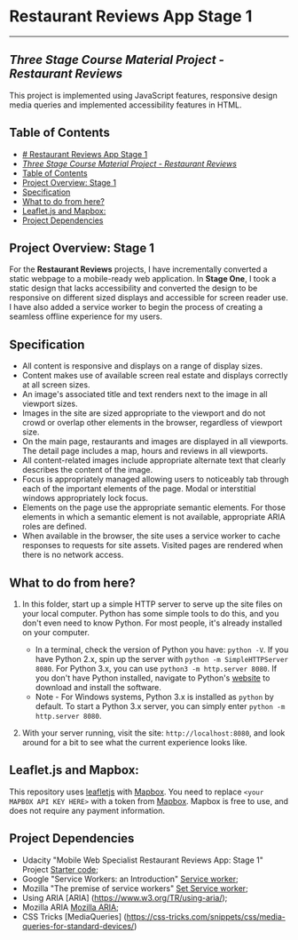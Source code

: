# Restaurant Reviews App Stage 1
---
## _Three Stage Course Material Project - Restaurant Reviews_
This project is implemented using JavaScript features, responsive design media queries and implemented accessibility features in HTML.

## Table of Contents

- [# Restaurant Reviews App Stage 1](#restaurant-reviews-app-stage-1)
- [_Three Stage Course Material Project - Restaurant Reviews_](#three-stage-course-material-project---restaurant-reviews)
- [Table of Contents](#table-of-contents)
- [Project Overview: Stage 1](#project-overview-stage-1)
- [Specification](#specification)
- [What to do from here?](#what-to-do-from-here)
- [Leaflet.js and Mapbox:](#leafletjs-and-mapbox)
- [Project Dependencies](#project-dependencies)

## Project Overview: Stage 1

For the **Restaurant Reviews** projects, I have incrementally converted a static webpage to a mobile-ready web application. In **Stage One**, I took a static design that lacks accessibility and converted the design to be responsive on different sized displays and accessible for screen reader use. I have also added a service worker to begin the process of creating a seamless offline experience for my users.

## Specification

- All content is responsive and displays on a range of display sizes. 
- Content makes use of available screen real estate and displays correctly at all screen sizes.
- An image's associated title and text renders next to the image in all viewport sizes.
- Images in the site are sized appropriate to the viewport and do not crowd or overlap other elements in the browser, regardless of viewport size.
- On the main page, restaurants and images are displayed in all viewports. The detail page includes a map, hours and reviews in all viewports.
- All content-related images include appropriate alternate text that clearly describes the content of the image.
- Focus is appropriately managed allowing users to noticeably tab through each of the important elements of the page. Modal or interstitial windows appropriately lock focus.
- Elements on the page use the appropriate semantic elements. For those elements in which a semantic element is not available, appropriate ARIA roles are defined.
- When available in the browser, the site uses a service worker to cache responses to requests for site assets. Visited pages are rendered when there is no network access.

## What to do from here?

1. In this folder, start up a simple HTTP server to serve up the site files on your local computer. Python has some simple tools to do this, and you don't even need to know Python. For most people, it's already installed on your computer.

    * In a terminal, check the version of Python you have: `python -V`. If you have Python 2.x, spin up the server with `python -m SimpleHTTPServer 8080`. For Python 3.x, you can use `python3 -m http.server 8080`. If you don't have Python installed, navigate to Python's [website](https://www.python.org/) to download and install the software.
   * Note -  For Windows systems, Python 3.x is installed as `python` by default. To start a Python 3.x server, you can simply enter `python -m http.server 8080`.
2. With your server running, visit the site: `http://localhost:8080`, and look around for a bit to see what the current experience looks like.

## Leaflet.js and Mapbox:

This repository uses [leafletjs](https://leafletjs.com/) with [Mapbox](https://www.mapbox.com/). You need to replace `<your MAPBOX API KEY HERE>` with a token from [Mapbox](https://www.mapbox.com/). Mapbox is free to use, and does not require any payment information.

## Project Dependencies
- Udacity "Mobile Web Specialist Restaurant Reviews App: Stage 1" Project [Starter code](https://github.com/udacity/mws-restaurant-stage-1);
- Google "Service Workers: an Introduction" [Service worker](https://developers.google.com/web/fundamentals/primers/service-workers/);
- Mozilla "The premise of service workers" [Set Service worker](https://developer.mozilla.org/en-US/docs/Web/API/Service_Worker_API/Using_Service_Workers);
- Using ARIA [ARIA] (https://www.w3.org/TR/using-aria/);
- Mozilla ARIA [Mozilla ARIA](https://developer.mozilla.org/en-US/docs/Web/Accessibility/ARIA);
- CSS Tricks [MediaQueries] (https://css-tricks.com/snippets/css/media-queries-for-standard-devices/)